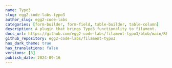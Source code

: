 ```yaml
---
name: Typo3
slug: egg2-code-labs-typo3
author_slug: egg2-code-labs
categories: [form-builder, form-field, table-builder, table-column]
description: A plugin that brings Typo3 functionality to filament.
docs_url: https://github.com/egg2-code-labs/filament-typo3/blob/main/README.md
github_repository: egg2-code-labs/filament-typo3
has_dark_theme: true
has_translations: false
versions: [3]
publish_date: 2024-09-16
---
```

